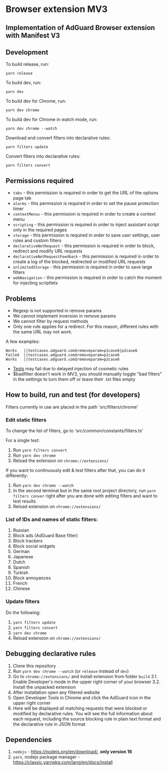 # Browser extension MV3

## Implementation of AdGuard Browser extension with Manifest V3

## Development
To build release, run:
```
yarn release
```

To build dev, run:
```
yarn dev
```

To build dev for Chrome, run:
```
yarn dev chrome
```

To build dev for Chrome in watch mode, run:
```
yarn dev chrome --watch
```

Download and convert filters into declarative rules:
```
yarn filters update
```

Convert filters into declarative rules:
```
yarn filters convert
```

## Permissions required
- `tabs`                          - this permission is required in order to get the URL of the options page tab
- `alarms`                        - this permission is required in order to set the pause protection timer
- `contextMenus`                  - this permission is required in order to create a context menu
- `scripting`                     - this permission is required in order to inject assistant script only in the required pages
- `storage`                       - this permission is required in order to save user settings, user rules and custom filters
- `declarativeNetRequest`         - this permission is required in order to block, redirect and modify URL requests
- `declarativeNetRequestFeedback` - this permission is required in order to create a log of the blocked, redirected or modified URL requests
- `unlimitedStorage`              - this permission is required in order to save large filters
- `webNavigation`                 - this permission is required in order to catch the moment for injecting scriptlets

## Problems
- Regexp is not supported in remove params
- We cannot implement inversion in remove params
- We cannot filter by request methods
- Only one rule applies for a redirect. For this reason, different rules with the same URL may not work.

A few examples:
```
Works   ||testcases.adguard.com$removeparam=p1case6|p2case6
Failed  ||testcases.adguard.com$removeparam=p1case6
Works   ||testcases.adguard.com$removeparam=p2case6
```
- [Tests](http://testcases.adguard.com/) may fail due to delayed injection of cosmetic rules
- $badfilter doesn't work in MV3, you should manually toggle "bad filters" in the settings to turn them off or leave their .txt files empty

## How to build, run and test (for developers)
Filters currently in use are placed in the path 'src/filters/chrome'

### Edit static filters
To change the list of filters, go to 'src/common/constants/filters.ts'

For a single test:
1. Run `yarn filters convert`
2. Run `yarn dev chrome`
3. Reload the extension on `chrome://extensions/`

If you want to continuously edit & test filters after that, you can do it differently:
1. Run `yarn dev chrome --watch`
2. In the second terminal but in the same root project directory, run `yarn filters conver` right after you are done with editing filters and want to test results
3. Reload extension on `chrome://extensions/`

### List of IDs and names of static filters:
1. Russian
2. Block ads (AdGuard Base filter)
3. Block trackers
4. Block social widgets
6. German
7. Japanese
8. Dutch
9. Spanish
13. Turkish
14. Block annoyances
16. French
224. Chinese

### Update filters
Do the following:
1. `yarn filters update`
2. `yarn filters convert`
3. `yarn dev chrome`
3. Reload extension on `chrome://extensions/`

## Debugging declarative rules
1. Clone this repository
2. Run `yarn dev chrome --watch` (or `release` instead of `dev`)
3. Go to `chrome://extensions/` and install extension from folder `build`
3.1. Enable Developer's mode in the upper right corner of your browser
3.2. Install the unpacked extension
4. After installation open any filtered website
5. Open Developer Tools in Chrome and click the AdGuard icon in the upper right corner
6. Here will be displayed all matching requests that were blocked or modified by declarative rules. You will see the full information about each request, including the source blocking rule in plain text format and the declarative rule in JSON format

## Dependencies
1. `nodejs` - https://nodejs.org/en/download/, **only version 16**
2. `yarn`, nodejs package manager - https://classic.yarnpkg.com/lang/en/docs/install
